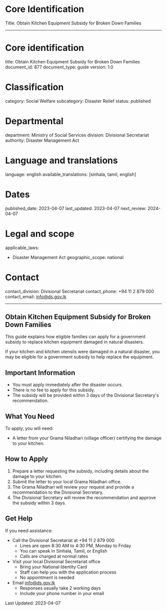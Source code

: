 # Core Identification
Title: Obtain Kitchen Equipment Subsidy for Broken Down Families

---
# Core identification
title: Obtain Kitchen Equipment Subsidy for Broken Down Families
document_id: 877
document_type: guide
version: 1.0

# Classification
category: Social Welfare
subcategory: Disaster Relief
status: published

# Departmental
department: Ministry of Social Services
division: Divisional Secretariat
authority: Disaster Management Act

# Language and translations
language: english
available_translations: [sinhala, tamil, english]

# Dates
published_date: 2023-04-07
last_updated: 2023-04-07
next_review: 2024-04-07

# Legal and scope
applicable_laws:
 - Disaster Management Act
geographic_scope: national

# Contact
contact_division: Divisional Secretariat
contact_phone: +94 11 2 879 000
contact_email: info@ds.gov.lk

---

## Obtain Kitchen Equipment Subsidy for Broken Down Families

This guide explains how eligible families can apply for a government subsidy to replace kitchen equipment damaged in natural disasters.

If your kitchen and kitchen utensils were damaged in a natural disaster, you may be eligible for a government subsidy to help replace the equipment.

## Important Information

- You must apply immediately after the disaster occurs.
- There is no fee to apply for this subsidy.
- The subsidy will be provided within 3 days of the Divisional Secretary's recommendation.

## What You Need

To apply, you will need:

- A letter from your Grama Niladhari (village officer) certifying the damage to your kitchen.

## How to Apply

1. Prepare a letter requesting the subsidy, including details about the damage to your kitchen.
2. Submit the letter to your local Grama Niladhari office.
3. The Grama Niladhari will review your request and provide a recommendation to the Divisional Secretary.
4. The Divisional Secretary will review the recommendation and approve the subsidy within 3 days.

## Get Help

If you need assistance:

- Call the Divisional Secretariat at +94 11 2 879 000
    - Lines are open 8:30 AM to 4:30 PM, Monday to Friday
    - You can speak in Sinhala, Tamil, or English
    - Calls are charged at normal rates
- Visit your local Divisional Secretariat office
    - Bring your National Identity Card
    - Staff can help you with the application process
    - No appointment is needed
- Email info@ds.gov.lk
    - Responses usually take 2 working days
    - Include your phone number in your email

Last Updated: 2023-04-07